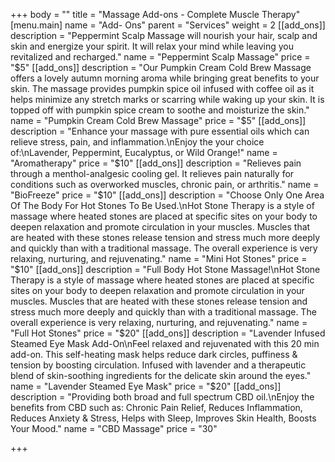 +++
body = ""
title = "Massage Add-ons - Complete Muscle Therapy"
[menu.main]
name = "Add- Ons"
parent = "Services"
weight = 2
[[add_ons]]
description = "Peppermint Scalp Massage will nourish your hair, scalp and skin and energize your spirit. It will relax your mind while leaving you revitalized and recharged."
name = "Peppermint Scalp Massage"
price = "$5"
[[add_ons]]
description = "Our Pumpkin Cream Cold Brew Massage offers a lovely autumn morning aroma while bringing great benefits to your skin. The massage provides pumpkin spice oil infused with coffee oil as it helps minimize any stretch marks or scarring while waking up your skin. It is topped off with pumpkin spice cream to soothe and moisturize the skin."
name = "Pumpkin Cream Cold Brew Massage"
price = "$5"
[[add_ons]]
description = "Enhance your massage with pure essential oils which can relieve stress, pain, and inflammation.\nEnjoy the your choice of:\nLavender, Peppermint, Eucalyptus, or Wild Orange!"
name = "Aromatherapy"
price = "$10"
[[add_ons]]
description = "Relieves pain through a menthol-analgesic cooling gel. It relieves pain naturally for conditions such as overworked muscles, chronic pain, or arthritis."
name = "BioFreeze"
price = "$10"
[[add_ons]]
description = "Choose Only One Area Of The Body For Hot Stones To Be Used.\nHot Stone Therapy is a style of massage where heated stones are placed at specific sites on your body to deepen relaxation and promote circulation in your muscles. Muscles that are heated with these stones release tension and stress much more deeply and quickly than with a traditional massage. The overall experience is very relaxing, nurturing, and rejuvenating."
name = "Mini Hot Stones"
price = "$10"
[[add_ons]]
description = "Full Body Hot Stone Massage!\nHot Stone Therapy is a style of massage where heated stones are placed at specific sites on your body to deepen relaxation and promote circulation in your muscles. Muscles that are heated with these stones release tension and stress much more deeply and quickly than with a traditional massage. The overall experience is very relaxing, nurturing, and rejuvenating."
name = "Full Hot Stones"
price = "$20"
[[add_ons]]
description = "Lavender Infused Steamed Eye Mask Add-On\nFeel relaxed and rejuvenated with this 20 min add-on. This self-heating mask helps reduce dark circles, puffiness & tension by boosting circulation. Infused with lavender and a therapeutic blend of skin-soothing ingredients for the delicate skin around the eyes."
name = "Lavender Steamed Eye Mask"
price = "$20"
[[add_ons]]
description = "Providing both broad and full spectrum CBD oil.\nEnjoy the benefits from CBD such as: Chronic Pain Relief, Reduces Inflammation, Reduces Anxiety & Stress, Helps with Sleep, Improves Skin Health, Boosts Your Mood."
name = "CBD Massage"
price = "30"

+++
